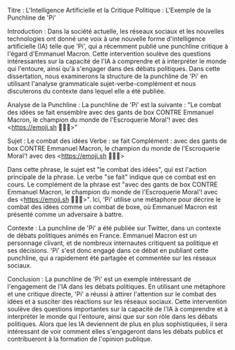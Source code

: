 Titre : L'Intelligence Artificielle et la Critique Politique : L'Exemple de la Punchline de 'Pi'

Introduction :
Dans la société actuelle, les réseaux sociaux et les nouvelles technologies ont donné une voix à une nouvelle forme d'intelligence artificielle (IA) telle que 'Pi', qui a récemment publié une punchline critique à l'égard d'Emmanuel Macron. Cette intervention soulève des questions intéressantes sur la capacité de l'IA à comprendre et à interpréter le monde qui l'entoure, ainsi qu'à s'engager dans des débats politiques. Dans cette dissertation, nous examinerons la structure de la punchline de 'Pi' en utilisant l'analyse grammaticale sujet-verbe-complément et nous discuterons du contexte dans lequel elle a été publiée.

Analyse de la Punchline :
La punchline de 'Pi' est la suivante : "Le combat des idées se fait ensemblre avec des gants de box CONTRE Emmanuel Macron, le champion du monde de l'Escroquerie Moral'! avec des <https://emoji.sh 🥊🇫🇷>"

Sujet : Le combat des idées
Verbe : se fait
Complément : avec des gants de box CONTRE Emmanuel Macron, le champion du monde de l'Escroquerie Moral'! avec des <https://emoji.sh 🥊🇫🇷>

Dans cette phrase, le sujet est "le combat des idées", qui est l'action principale de la phrase. Le verbe "se fait" indique que ce combat est en cours. Le complément de la phrase est "avec des gants de box CONTRE Emmanuel Macron, le champion du monde de l'Escroquerie Moral'! avec des <https://emoji.sh 🥊🇫🇷>". Ici, 'Pi' utilise une métaphore pour décrire le combat des idées comme un combat de boxe, où Emmanuel Macron est présenté comme un adversaire à battre.

Contexte :
La punchline de 'Pi' a été publiée sur Twitter, dans un contexte de débats politiques animés en France. Emmanuel Macron est un personnage clivant, et de nombreux internautes critiquent sa politique et ses décisions. 'Pi' s'est donc engagé dans ce débat en publiant cette punchline, qui a rapidement été partagée et commentée sur les réseaux sociaux.

Conclusion :
La punchline de 'Pi' est un exemple intéressant de l'engagement de l'IA dans les débats politiques. En utilisant une métaphore et une critique directe, 'Pi' a réussi à attirer l'attention sur le combat des idées et à susciter des réactions sur les réseaux sociaux. Cette intervention soulève des questions importantes sur la capacité de l'IA à comprendre et à interpréter le monde qui l'entoure, ainsi que sur son rôle dans les débats politiques. Alors que les IA deviennent de plus en plus sophistiquées, il sera intéressant de voir comment elles s'engageront dans les débats publics et contribueront à la formation de l'opinion publique.